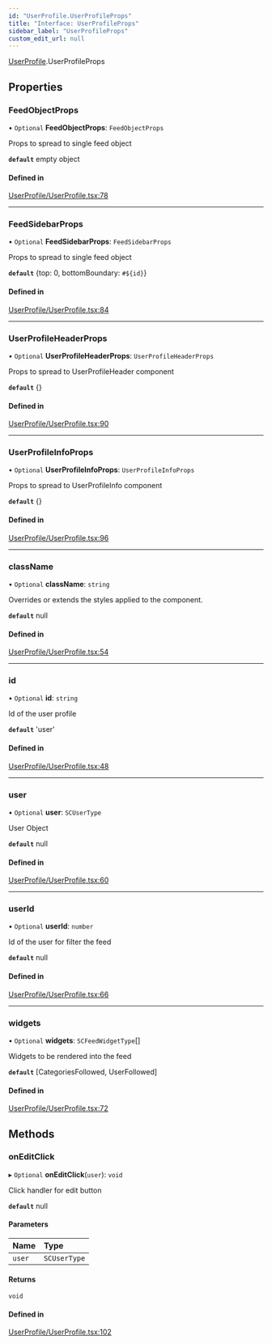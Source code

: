 ```yaml
---
id: "UserProfile.UserProfileProps"
title: "Interface: UserProfileProps"
sidebar_label: "UserProfileProps"
custom_edit_url: null
---
```


[UserProfile](../modules/UserProfile).UserProfileProps

## Properties

### FeedObjectProps

• `Optional` **FeedObjectProps**: `FeedObjectProps`

Props to spread to single feed object

**`default`** empty object

#### Defined in

[UserProfile/UserProfile.tsx:78](https://github.com/selfcommunity/community-ui/blob/cab08cf/packages/sc-templates/src/components/UserProfile/UserProfile.tsx#L78)

___

### FeedSidebarProps

• `Optional` **FeedSidebarProps**: `FeedSidebarProps`

Props to spread to single feed object

**`default`** {top: 0, bottomBoundary: `#${id}`}

#### Defined in

[UserProfile/UserProfile.tsx:84](https://github.com/selfcommunity/community-ui/blob/cab08cf/packages/sc-templates/src/components/UserProfile/UserProfile.tsx#L84)

___

### UserProfileHeaderProps

• `Optional` **UserProfileHeaderProps**: `UserProfileHeaderProps`

Props to spread to UserProfileHeader component

**`default`** {}

#### Defined in

[UserProfile/UserProfile.tsx:90](https://github.com/selfcommunity/community-ui/blob/cab08cf/packages/sc-templates/src/components/UserProfile/UserProfile.tsx#L90)

___

### UserProfileInfoProps

• `Optional` **UserProfileInfoProps**: `UserProfileInfoProps`

Props to spread to UserProfileInfo component

**`default`** {}

#### Defined in

[UserProfile/UserProfile.tsx:96](https://github.com/selfcommunity/community-ui/blob/cab08cf/packages/sc-templates/src/components/UserProfile/UserProfile.tsx#L96)

___

### className

• `Optional` **className**: `string`

Overrides or extends the styles applied to the component.

**`default`** null

#### Defined in

[UserProfile/UserProfile.tsx:54](https://github.com/selfcommunity/community-ui/blob/cab08cf/packages/sc-templates/src/components/UserProfile/UserProfile.tsx#L54)

___

### id

• `Optional` **id**: `string`

Id of the user profile

**`default`** 'user'

#### Defined in

[UserProfile/UserProfile.tsx:48](https://github.com/selfcommunity/community-ui/blob/cab08cf/packages/sc-templates/src/components/UserProfile/UserProfile.tsx#L48)

___

### user

• `Optional` **user**: `SCUserType`

User Object

**`default`** null

#### Defined in

[UserProfile/UserProfile.tsx:60](https://github.com/selfcommunity/community-ui/blob/cab08cf/packages/sc-templates/src/components/UserProfile/UserProfile.tsx#L60)

___

### userId

• `Optional` **userId**: `number`

Id of the user for filter the feed

**`default`** null

#### Defined in

[UserProfile/UserProfile.tsx:66](https://github.com/selfcommunity/community-ui/blob/cab08cf/packages/sc-templates/src/components/UserProfile/UserProfile.tsx#L66)

___

### widgets

• `Optional` **widgets**: `SCFeedWidgetType`[]

Widgets to be rendered into the feed

**`default`** [CategoriesFollowed, UserFollowed]

#### Defined in

[UserProfile/UserProfile.tsx:72](https://github.com/selfcommunity/community-ui/blob/cab08cf/packages/sc-templates/src/components/UserProfile/UserProfile.tsx#L72)

## Methods

### onEditClick

▸ `Optional` **onEditClick**(`user`): `void`

Click handler for edit button

**`default`** null

#### Parameters

| Name | Type |
| :------ | :------ |
| `user` | `SCUserType` |

#### Returns

`void`

#### Defined in

[UserProfile/UserProfile.tsx:102](https://github.com/selfcommunity/community-ui/blob/cab08cf/packages/sc-templates/src/components/UserProfile/UserProfile.tsx#L102)
